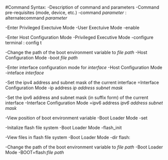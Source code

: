 #Command Syntax:
-Description of command and parameters
	-Command pre-requisites (mode, device, etc.)
		-command *parameter* : alternatecommand *parameter*

-Enter Privileged Exectuive Mode
	-User Exectuive Mode
		-enable
		
-Enter Host Configuration Mode
	-Privileged Executive Mode
		-configure terminal : config t

-Change the path of the boot environment variable to *file path*
	-Host Configuration Mode
		-boot *file path*
		
-Enter interface configuration mode for *interface*
	-Host Configuration Mode
		-inteface *interface*
		
-Set the ipv4 address and subnet mask of the current interface
	=Interface Configuration Mode
		-ip address *ip address* *subnet mask*

-Set the ipv6 address and subnet mask (in  suffix form) of the current interface
	-Interface Configuration Mode
		=ipv6 address *ipv6 address* *subnet mask*
		
-View position of boot environment variable
	-Boot Loader Mode
		-set

-Initalize flash file system
	-Boot Loader Mode
		-flash_init
		
-View files in flash file system
	-Boot Loader Mode
		-dir flash:

-Change the path of the boot environment variable to *file path*
	-Boot Loader Mode
		-BOOT=flash:*file path*
		
